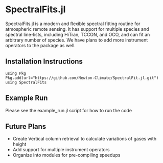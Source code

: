 # SpectralFits.jl

SpectralFits.jl is a modern and flexible spectral fitting routine for atmospheric remote sensing. It has support for multiple species and spectral line-lists, including HiTran, TCCON, and OCO, and can fit an arbitrary number of species. We have plans to add more instrument operators to the package as well.

## Installation Instructions

```
using Pkg
Pkg.add(url="https://github.com/Newton-Climate/SpectralFit.jl.git")
using SpectralFits
```

## Example Run
Please see the example_run.jl script for how to run the code

## Future Plans
- Create Vertical column retrieval to calculate variations of gases with height
- Add support for multiple instrument operators 
- Organize into modules for pre-compiling speedups
